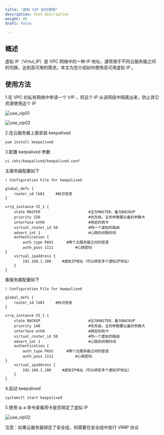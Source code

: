 ```yaml
---
title: "虚拟 VIP 如何使用"
description: Test description
weight: 40
draft: false

---
```


## 概述

虚拟 IP（Virtul_IP）是 VPC 网络中的一种 IP 地址，通常用于不同云服务器之间的切换，达到高可用的需求。本文为您介绍如何使用高可用虚拟 IP 。

## 使用方法

1.在 VPC 的私有网络中申请一个 VIP ，将这个 IP 从该网段中隔离出来，防止其它资源使用这个 IP

![use_vip01](../../_images/use_vip01.jpg)

![use_vip02](../../_images/use_vip02.png)

2.在云服务器上面安装 keepalived

```
yum install keepalived
```

3.配置 keepalived 参数

```
vi /etc/keepalived/keepalived.conf
```

主服务器配置如下

```
! Configuration File for keepalived

global_defs {
    router_id lb01     #标识信息
}

vrrp_instance VI_1 {
    state MASTER                      #主为MASTER，备为BACKUP
    priority 150                      #优先级，主的参数要比备的参数大
    interface eth0                    #绑定的网卡
    virtual_router_id 50              #同一个虚拟的路由
    advert_int 1                      #心跳的间隔时间
    authentication {
        auth_type PASS      #两个云服务器之间的密语
        auth_pass 1111          #心跳密码
}
    virtual_ipaddress {
        192.168.1.100     #虚拟IP地址（可以绑定多个虚拟IP地址）
    }
}
```

备服务器配置如下

```
! Configuration File for keepalived

global_defs {
    router_id lb01     #标识信息
}

vrrp_instance VI_1 {
    state BACKUP                      #主为MASTER，备为BACKUP
    priority 140                      #优先级，主的参数要比备的参数大
    interface eth0                    #绑定的网卡
    virtual_router_id 50              #同一个虚拟的路由
    advert_int 1                      #心跳的间隔时间
    authentication {
        auth_type PASS      #两个云服务器之间的密语
        auth_pass 1111          #心跳密码
}
    virtual_ipaddress {
        192.168.1.100     #虚拟IP地址（可以绑定多个虚拟IP地址）
    }
}
```

4.启动 keepalived 

```
systemctl start keepalived
```

5.使用 ip a 命令查看网卡是否绑定了虚拟 IP 

![use_vip02](../../_images/use_vip03.jpg)

注意：如果云服务器绑定了安全组，则需要在安全组中放行 VRRP 协议
